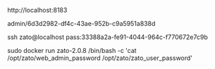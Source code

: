 http://localhost:8183 

 admin/6d3d2982-df4c-43ae-952b-c9a5951a838d
 
 ssh zato@localhost    pass:33388a2a-fe91-4044-964c-f770672e7c9b

 
 sudo docker run zato-2.0.8 /bin/bash -c 'cat /opt/zato/web_admin_password /opt/zato/zato_user_password'

